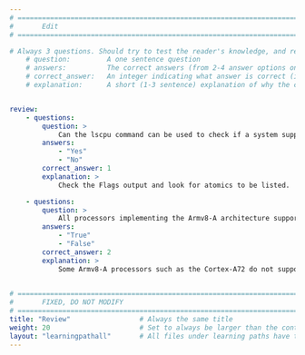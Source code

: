```yaml
---
# ================================================================================
#       Edit
# ================================================================================

# Always 3 questions. Should try to test the reader's knowledge, and reinforce the key points you want them to remember.
    # question:         A one sentence question
    # answers:          The correct answers (from 2-4 answer options only). Should be surrounded by quotes.
    # correct_answer:   An integer indicating what answer is correct (index starts from 0)
    # explanation:      A short (1-3 sentence) explanation of why the correct answer is correct. Can add aditional context if desired


review:
    - questions:
        question: >
            Can the lscpu command can be used to check if a system supports atomics?
        answers:
            - "Yes"
            - "No"
        correct_answer: 1                   
        explanation: >
            Check the Flags output and look for atomics to be listed.

    - questions:
        question: >
            All processors implementing the Armv8-A architecture support Large System Extensions
        answers:
            - "True"
            - "False"
        correct_answer: 2                    
        explanation: >
            Some Armv8-A processors such as the Cortex-A72 do not support LSE.
               

# ================================================================================
#       FIXED, DO NOT MODIFY
# ================================================================================
title: "Review"                 # Always the same title
weight: 20                      # Set to always be larger than the content in this path
layout: "learningpathall"       # All files under learning paths have this same wrapper
---
```


